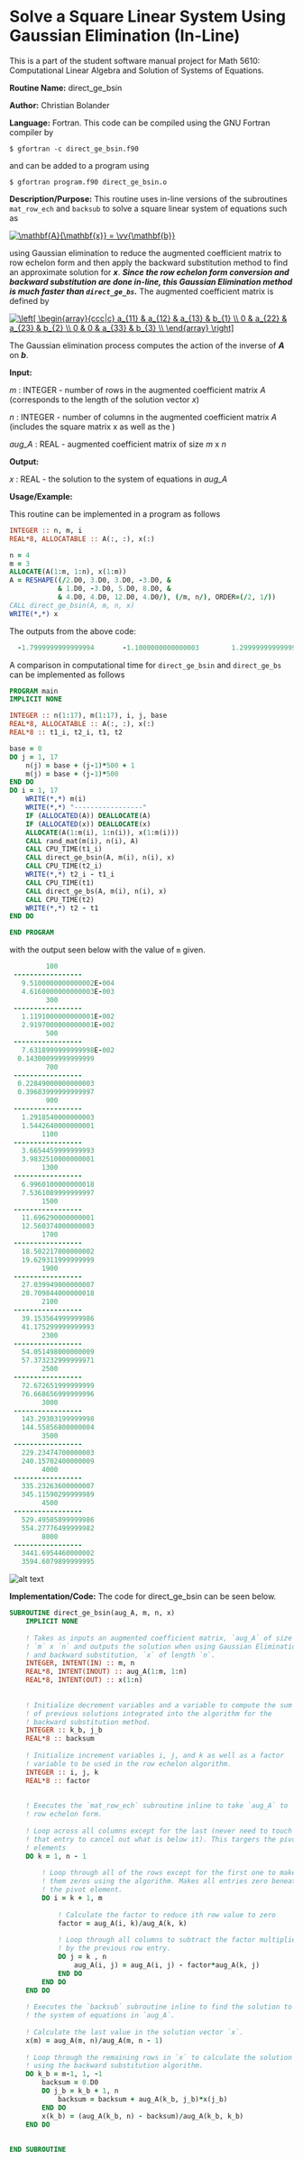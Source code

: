 # Solve a Square Linear System Using Gaussian Elimination (In-Line) 

This is a part of the student software manual project for Math 5610: Computational Linear Algebra and Solution of Systems of Equations. 

**Routine Name:**           direct_ge_bsin

**Author:** Christian Bolander

**Language:** Fortran. This code can be compiled using the GNU Fortran compiler by

```$ gfortran -c direct_ge_bsin.f90```

and can be added to a program using

```$ gfortran program.f90 direct_ge_bsin.o ``` 

**Description/Purpose:** This routine uses in-line versions of the subroutines `mat_row_ech` and `backsub` to solve a square linear system of equations such as

<a href="https://www.codecogs.com/eqnedit.php?latex=\mathbf{A}{\mathbf{x}}&space;=&space;\vv{\mathbf{b}}" target="_blank"><img src="https://latex.codecogs.com/gif.latex?\mathbf{A}{\mathbf{x}}&space;=&space;\vv{\mathbf{b}}" title="\mathbf{A}{\mathbf{x}} = \vv{\mathbf{b}}" /></a>

using Gaussian elimination to reduce the augmented coefficient matrix to row echelon form and then apply the backward substitution method to find an approximate solution for ***x***. ***Since the row echelon form conversion and backward substitution are done in-line, this Gaussian Elimination method is much faster than `direct_ge_bs`.*** The augmented coefficient matrix is defined by

<a href="https://www.codecogs.com/eqnedit.php?latex=\left[&space;\begin{array}{ccc|c}&space;a_{11}&space;&&space;a_{12}&space;&&space;a_{13}&space;&&space;b_{1}&space;\\&space;0&space;&&space;a_{22}&space;&&space;a_{23}&space;&&space;b_{2}&space;\\&space;0&space;&&space;0&space;&&space;a_{33}&space;&&space;b_{3}&space;\\&space;\end{array}&space;\right]" target="_blank"><img src="https://latex.codecogs.com/gif.latex?\left[&space;\begin{array}{ccc|c}&space;a_{11}&space;&&space;a_{12}&space;&&space;a_{13}&space;&&space;b_{1}&space;\\&space;0&space;&&space;a_{22}&space;&&space;a_{23}&space;&&space;b_{2}&space;\\&space;0&space;&&space;0&space;&&space;a_{33}&space;&&space;b_{3}&space;\\&space;\end{array}&space;\right]" title="\left[ \begin{array}{ccc|c} a_{11} & a_{12} & a_{13} & b_{1} \\ 0 & a_{22} & a_{23} & b_{2} \\ 0 & 0 & a_{33} & b_{3} \\ \end{array} \right]" /></a>

The Gaussian elimination process computes the action of the inverse of ***A*** on ***b***.

**Input:** 

*m* : INTEGER - number of rows in the augmented coefficient matrix *A* (corresponds to the length of the solution vector *x*)

*n* : INTEGER - number of columns in the augmented coefficient matrix *A* (includes the square matrix x as well as the )

*aug_A* : REAL - augmented coefficient matrix of size *m* x *n*

**Output:** 

*x* : REAL - the solution to the system of equations in *aug_A*

**Usage/Example:**

This routine can be implemented in a program as follows

```fortran
INTEGER :: n, m, i
REAL*8, ALLOCATABLE :: A(:, :), x(:)

n = 4
m = 3
ALLOCATE(A(1:m, 1:n), x(1:m))
A = RESHAPE((/2.D0, 3.D0, 3.D0, -3.D0, &
			& 1.D0, -3.D0, 5.D0, 8.D0, &
			& 4.D0, 4.D0, 12.D0, 4.D0/), (/m, n/), ORDER=(/2, 1/))
CALL direct_ge_bsin(A, m, n, x)
WRITE(*,*) x
```

The outputs from the above code:

```fortran
  -1.7999999999999994       -1.1000000000000003        1.2999999999999998   
```

A comparison in computational time for `direct_ge_bsin` and `direct_ge_bs` can be implemented as follows

```fortran
PROGRAM main
IMPLICIT NONE

INTEGER :: n(1:17), m(1:17), i, j, base
REAL*8, ALLOCATABLE :: A(:, :), x(:)
REAL*8 :: t1_i, t2_i, t1, t2

base = 0
DO j = 1, 17
	n(j) = base + (j-1)*500 + 1
	m(j) = base + (j-1)*500
END DO
DO i = 1, 17
	WRITE(*,*) m(i)
	WRITE(*,*) "-----------------"
	IF (ALLOCATED(A)) DEALLOCATE(A)
	IF (ALLOCATED(x)) DEALLOCATE(x)
	ALLOCATE(A(1:m(i), 1:n(i)), x(1:m(i)))
	CALL rand_mat(m(i), n(i), A)
	CALL CPU_TIME(t1_i)
	CALL direct_ge_bsin(A, m(i), n(i), x)
	CALL CPU_TIME(t2_i)
	WRITE(*,*) t2_i - t1_i
	CALL CPU_TIME(t1)
	CALL direct_ge_bs(A, m(i), n(i), x)
	CALL CPU_TIME(t2)
	WRITE(*,*) t2 - t1
END DO

END PROGRAM
```

with the output seen below with the value of `m` given.

```fortran
         100
 -----------------
   9.5100000000000002E-004
   4.6160000000000003E-003
         300
 -----------------
   1.1191000000000001E-002
   2.9197000000000001E-002
         500
 -----------------
   7.6318999999999998E-002
  0.14300099999999999     
         700
 -----------------
  0.22849000000000003     
  0.39683999999999997     
         900
 -----------------
   1.2918540000000003     
   1.5442640000000001     
        1100
 -----------------
   3.6654459999999993     
   3.9832510000000001     
        1300
 -----------------
   6.9960100000000018     
   7.5361089999999997     
        1500
 -----------------
   11.696290000000001     
   12.560374000000003     
        1700
 -----------------
   18.502217000000002     
   19.629311999999999     
        1900
 -----------------
   27.039949000000007     
   28.709844000000018     
        2100
 -----------------
   39.153564999999986     
   41.175299999999993     
        2300
 -----------------
   54.051498000000009     
   57.373232999999971 
        2500
 -----------------
   72.672651999999999     
   76.668656999999996     
        3000
 -----------------
   143.29303199999998     
   144.55856800000004     
        3500
 -----------------
   229.23474700000003     
   240.15702400000009     
        4000
 -----------------
   335.23263600000007     
   345.11590299999989     
        4500
 -----------------
   529.49505899999986     
   554.27776499999982
        8000
 -----------------
   3441.6954460000002     
   3594.6079899999995
```

![alt text](./CompTime.png)

**Implementation/Code:** The code for direct_ge_bsin can be seen below.

```fortran
SUBROUTINE direct_ge_bsin(aug_A, m, n, x)
	IMPLICIT NONE
	
	! Takes as inputs an augmented coefficient matrix, `aug_A` of size
	! `m` x `n` and outputs the solution when using Gaussian Elimination
	! and backward substitution, `x` of length `n`.
	INTEGER, INTENT(IN) :: m, n
	REAL*8, INTENT(INOUT) :: aug_A(1:m, 1:n)
	REAL*8, INTENT(OUT) :: x(1:n)
	
	
	! Initialize decrement variables and a variable to compute the sum
	! of previous solutions integrated into the algorithm for the 
	! backward substitution method.
	INTEGER :: k_b, j_b
	REAL*8 :: backsum
	
	! Initialize increment variables i, j, and k as well as a factor
	! variable to be used in the row echelon algorithm.
	INTEGER :: i, j, k
	REAL*8 :: factor
	
	
	! Executes the `mat_row_ech` subroutine inline to take `aug_A` to
	! row echelon form.
	
	! Loop across all columns except for the last (never need to touch
	! that entry to cancel out what is below it). This targers the pivot
	! elements
	DO k = 1, n - 1
	
		! Loop through all of the rows except for the first one to make
		! them zeros using the algorithm. Makes all entries zero beneath
		! the pivot element.
		DO i = k + 1, m
		
			! Calculate the factor to reduce ith row value to zero
			factor = aug_A(i, k)/aug_A(k, k)
			
			! Loop through all columns to subtract the factor multiplied
			! by the previous row entry.
			DO j = k , n
				aug_A(i, j) = aug_A(i, j) - factor*aug_A(k, j)
			END DO
		END DO
	END DO
	
	! Executes the `backsub` subroutine inline to find the solution to
	! the system of equations in `aug_A`.
	
	! Calculate the last value in the solution vector `x`.
	x(m) = aug_A(m, n)/aug_A(m, n - 1)
	
	! Loop through the remaining rows in `x` to calculate the solution
	! using the backward substitution algorithm.
	DO k_b = m-1, 1, -1
		backsum = 0.D0
		DO j_b = k_b + 1, n
			backsum = backsum + aug_A(k_b, j_b)*x(j_b)
		END DO
		x(k_b) = (aug_A(k_b, n) - backsum)/aug_A(k_b, k_b)
	END DO
	
	
END SUBROUTINE
```



